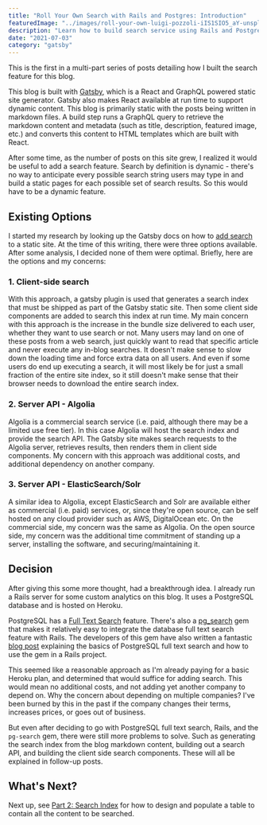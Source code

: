 ```yaml
---
title: "Roll Your Own Search with Rails and Postgres: Introduction"
featuredImage: "../images/roll-your-own-luigi-pozzoli-iIS1SIO5_aY-unsplash.jpg"
description: "Learn how to build search service using Rails and Postgres Full Text Search for a Gatsby blog."
date: "2021-07-03"
category: "gatsby"
---
```


This is the first in a multi-part series of posts detailing how I built the search feature for this blog.

This blog is built with [Gatsby](https://www.gatsbyjs.com/), which is a React and GraphQL powered static site generator. Gatsby also makes React available at run time to support dynamic content. This blog is primarily static with the posts being written in markdown files. A build step runs a GraphQL query to retrieve the markdown content and metadata (such as title, description, featured image, etc.) and converts this content to HTML templates which are built with React.

After some time, as the number of posts on this site grew, I realized it would be useful to add a search feature. Search by definition is dynamic - there's no way to anticipate every possible search string users may type in and build a static pages for each possible set of search results. So this would have to be a dynamic feature.

## Existing Options

I started my research by looking up the Gatsby docs on how to [add search](https://www.gatsbyjs.com/docs/how-to/adding-common-features/adding-search/) to a static site. At the time of this writing, there were three options available. After some analysis, I decided none of them were optimal. Briefly, here are the options and my concerns:

### 1. Client-side search

With this approach, a gatsby plugin is used that generates a search index that must be shipped as part of the Gatsby static site. Then some client side components are added to search this index at run time. My main concern with this approach is the increase in the bundle size delivered to each user, whether they want to use search or not. Many users may land on one of these posts from a web search, just quickly want to read that specific article and never execute any in-blog searches. It doesn't make sense to slow down the loading time and force extra data on all users. And even if some users do end up executing a search, it will most likely be for just a small fraction of the entire site index, so it still doesn't make sense that their browser needs to download the entire search index.

### 2. Server API - Algolia

Algolia is a commercial search service (i.e. paid, although there may be a limited use free tier). In this case Algolia will host the search index and provide the search API. The Gatsby site makes search requests to the Algolia server, retrieves results, then renders them in client side components. My concern with this approach was additional costs, and additional dependency on another company.

### 3. Server API - ElasticSearch/Solr

A similar idea to Algolia, except ElasticSearch and Solr are available either as commercial (i.e. paid) services, or, since they're open source, can be self hosted on any cloud provider such as AWS, DigitalOcean etc. On the commercial side, my concern was the same as Algolia. On the open source side, my concern was the additional time commitment of standing up a server, installing the software, and securing/maintaining it.

## Decision

After giving this some more thought, had a breakthrough idea. I already run a Rails server for some custom analytics on this blog. It uses a PostgreSQL database and is hosted on Heroku.

PostgreSQL has a [Full Text Search](https://www.postgresql.org/docs/13/textsearch.html) feature. There's also a [pg_search](https://github.com/Casecommons/pg_search) gem that makes it relatively easy to integrate the database full text search feature with Rails. The developers of this gem have also written a fantastic [blog post](https://pganalyze.com/blog/full-text-search-ruby-rails-postgres) explaining the basics of PostgreSQL full text search and how to use the gem in a Rails project.

This seemed like a reasonable approach as I'm already paying for a basic Heroku plan, and determined that would suffice for adding search. This would mean no additional costs, and not adding yet another company to depend on. Why the concern about depending on multiple companies? I've been burned by this in the past if the company changes their terms, increases prices, or goes out of business.

But even after deciding to go with PostgreSQL full text search, Rails, and the `pg-search` gem, there were still more problems to solve. Such as generating the search index from the blog markdown content, building out a search API, and building the client side search components. These will all be explained in follow-up posts.

## What's Next?

Next up, see [Part 2: Search Index](../roll-your-own-search-service-for-gatsby-part2) for how to design and populate a table to contain all the content to be searched.